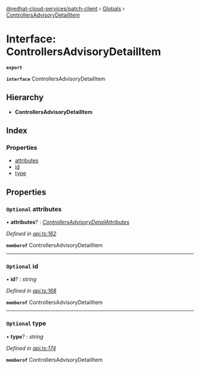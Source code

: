 [@redhat-cloud-services/patch-client](../README.md) › [Globals](../globals.md) › [ControllersAdvisoryDetailItem](controllersadvisorydetailitem.md)

# Interface: ControllersAdvisoryDetailItem

**`export`** 

**`interface`** ControllersAdvisoryDetailItem

## Hierarchy

* **ControllersAdvisoryDetailItem**

## Index

### Properties

* [attributes](controllersadvisorydetailitem.md#optional-attributes)
* [id](controllersadvisorydetailitem.md#optional-id)
* [type](controllersadvisorydetailitem.md#optional-type)

## Properties

### `Optional` attributes

• **attributes**? : *[ControllersAdvisoryDetailAttributes](controllersadvisorydetailattributes.md)*

*Defined in [api.ts:162](https://github.com/RedHatInsights/javascript-clients/blob/22e0c417/packages/patch/api.ts#L162)*

**`memberof`** ControllersAdvisoryDetailItem

___

### `Optional` id

• **id**? : *string*

*Defined in [api.ts:168](https://github.com/RedHatInsights/javascript-clients/blob/22e0c417/packages/patch/api.ts#L168)*

**`memberof`** ControllersAdvisoryDetailItem

___

### `Optional` type

• **type**? : *string*

*Defined in [api.ts:174](https://github.com/RedHatInsights/javascript-clients/blob/22e0c417/packages/patch/api.ts#L174)*

**`memberof`** ControllersAdvisoryDetailItem
